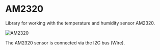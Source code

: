 AM2320
=================
Library for working with the temperature and humidity sensor AM2320.

![AM2320](https://github.com/EngDial/AM2320.png)

The AM2320 sensor is connected via the I2C bus (Wire).
